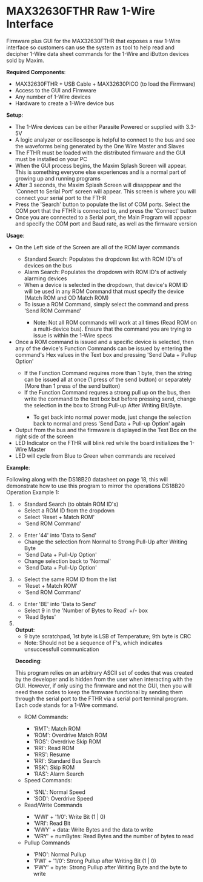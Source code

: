 # MAX32630FTHR Raw 1-Wire Interface
Firmware plus GUI for the MAX32630FTHR that exposes a raw 1-Wire interface so customers can use the system as tool to help read and decipher 1-Wire data sheet commands for the 1-Wire and iButton devices sold by Maxim.<br>

<b>Required Components</b>:
<ul>
<li>MAX32630FTHR + USB Cable + MAX32630PICO (to load the Firmware)</li>
<li>Access to the GUI and Firmware</li>
<li>Any number of 1-Wire devices</li>
<li>Hardware to create a 1-Wire device bus</li>
</ul>

<b>Setup</b>:
<ul>
<liThe MAX32630FTHR (FTHR) must be attached to your PC via Serial Port for the communication pathway to be established between the GUI and the FTHR </li>
<li>The 1-Wire devices can be either Parasite Powered or supplied with 3.3-5V</li>
<li>A logic analyzer or oscilloscope is helpful to connect to the bus and see the waveforms being generated by the One Wire Master and Slaves</li>
<li>The FTHR must be loaded with the distributed firmware and the GUI must be installed on your PC</li>
<li>When the GUI process begins, the Maxim Splash Screen will appear. This is something everyone else experiences and is a normal part of growing up and running programs</li>
<li>After 3 seconds, the Maxim Splash Screen will disapppear and the 'Connect to Serial Port' screen will appear. This screen is where you will connect your serial port to the FTHR</li>
<li>Press the 'Search' button to populate the list of COM ports. Select the COM port that the FTHR is connected to, and press the 'Connect' button</li>
<li>Once you are connected to a Serial port, the Main Program will appear and specify the COM port and Baud rate, as well as the firmware version</li>
</ul>

<b>Usage</b>:
<ul>
<li>On the Left side of the Screen are all of the ROM layer commands</li>
<ul>
<li>Standard Search: Populates the dropdown list with ROM ID's of devices on the bus</li>
<li>Alarm Search: Populates the dropdown with ROM ID's of actively alarming devices</li>
<li>When a device is selected in the dropdown, that device's ROM ID will be used in any ROM Command that must specify the device (Match ROM and OD Match ROM)</li>
<li>To issue a ROM Command, simply select the command and press 'Send ROM Command' </li>
<ul>
<li>Note: Not all ROM commands will work at all times (Read ROM on a multi-device bus). Ensure that the command you are trying to issue is within the 1-Wire specs</Li>
</ul>
</ul>
<li>Once a ROM command is issued and a specific device is selected, then any of the device's Function Commands can be issued by entering the command's Hex values in the Text box and pressing 'Send Data + Pullup Option'</li>
<ul>
<li>If the Function Command requires more than 1 byte, then the string can be issued all at once (1 press of the send button) or separately (More than 1 press of the send button)</li>
<li>If the Function Command requres a strong pull up on the bus, then write the command to the text box but before pressing send, change the selection in the box to Strong Pull-up After Writing Bit/Byte.</li>
<ul>
<li>To get back into normal power mode, just change the selection back to normal and press 'Send Data + Pull-up Option' again</li>
</ul>
</ul>
<li>Output from the bus and the firmware is displayed in the Text Box on the right side of the screen</li>
<li>LED Indicator on the FTHR will blink red while the board initializes the 1-Wire Master</li>
<li>LED will cycle from Blue to Green when commands are received</li>
</ul>

<b>Example</b>:<p>
Following along with the DS18B20 datasheet on page 18, this will demonstrate how to use this program to mirror the operations
DS18B20 Operation Example 1:
<ol>
<li> <p>
<ul>
<li>Standard Search (to obtain ROM ID's)</li>
<li>Select a ROM ID from the dropdown</li>
<li>Select 'Reset + Match ROM'</li>
<li>'Send ROM Command'</li>
</ul>
</li>
<li><p>
<ul>
<li>Enter '44' into 'Data to Send'</li>
<li>Change the selection from Normal to Strong Pull-Up after Writing Byte</li>
<li>'Send Data + Pull-Up Option'</li>
<li>Change selection back to 'Normal'</li>
<li>'Send Data + Pull-Up Option'</li>
</ul>
</li>
<li><p>
<ul>
<li>Select the same ROM ID from the list</li>
<li>'Reset + Match ROM'</li>
<li>'Send ROM Command'</li>
</ul>
</li>
<li><p>
<ul>
<li>Enter 'BE' into 'Data to Send'</li>
<li>Select 9 in the 'Number of Bytes to Read' +/- box</li>
<li>'Read Bytes'</li>
</ul>
</li>
<li><br><b>Output</b>:
<ul>
<li>9 byte scratchpad, 1st byte is LSB of Temperature; 9th byte is CRC</li>
<li>Note: Should not be a sequence of F's, which indicates unsuccessfull communication</li>
</ul>
</li
</ol><p>
<p>

<b>Decoding</b>:<p>
This program relies on an arbitrary ASCII set of codes that was created by the developer and is hidden from the user when interacting with the GUI. However, if only using the firmware and not the GUI, then you will need these codes to keep the firmware functional by
sending them through the serial port to the FTHR via a serial port terminal program. Each code stands for a 1-Wire command.
<p>
<ul>
<li>ROM Commands:</li>
<ul>
<li>'RMT': Match ROM</li>
<li>'ROM': Overdrive Match ROM</li>
<li>'ROS': Overdrive Skip ROM</li>
<li>'RRI': Read ROM</li>
<li>'RRS': Resume</li>
<li>'RRI': Standard Bus Search</li>
<li>'RSK': Skip ROM</li>
<li>'RAS': Alarm Search</li>
</ul>
<li>Speed Commands:</li>
<ul>
<li>'SNL': Normal Speed</li>
<li>'SOD': Overdrive Speed</li>
</ul>
<li>Read/Write Commands</li>
<ul>
<li>'WWI' + '1/0': Write Bit (1 | 0)</li>
<li>'WRI': Read Bit</li>
<li>'WWY' + data: Write Bytes and the data to write</li>
<li>'WRY' + numBytes: Read Bytes and the number of bytes to read</li>
</ul>
<li>Pullup Commands</li>
<ul>
<li>'PNO': Normal Pullup</li>
<li>'PWI' + '1/0': Strong Pullup after Writing Bit (1 | 0)</li>
<li>'PWY' + byte: Strong Pullup after Writing Byte and the byte to write</li>
</ul>
</ul><p>
